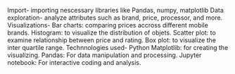 Import- importing nescessary libraries like Pandas, numpy, matplotlib
Data exploration- analyze attributes such as brand, price, processor, and more.
Visualizations- Bar charts: comparing prices accross different mobile brands. 
                Histogram: to visualize the distribution of objets.
                Scatter plot: to examine relationship between price and rating.
                Box plot: to visualize the inter quartile range.
Technnologies used- Python
                    Matplotlib: for creating the visualizing.
                    Pandas: For data manipulation and processing.
                    Jupyter notebook: For interactive coding and analysis.
